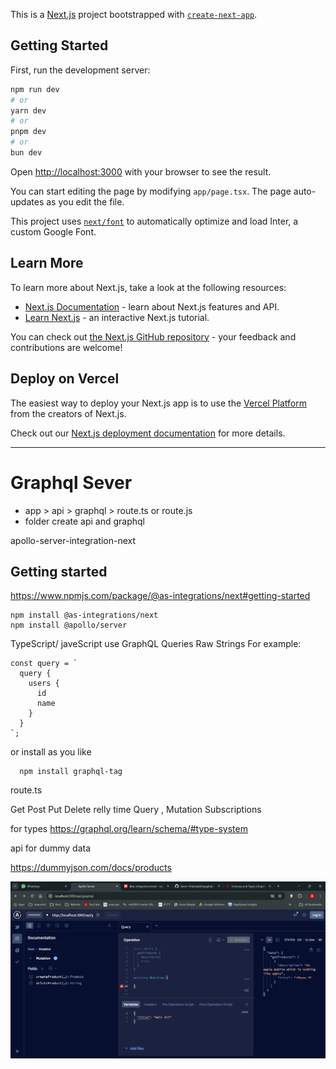 This is a [Next.js](https://nextjs.org/) project bootstrapped with [`create-next-app`](https://github.com/vercel/next.js/tree/canary/packages/create-next-app).

## Getting Started

First, run the development server:

```bash
npm run dev
# or
yarn dev
# or
pnpm dev
# or
bun dev
```

Open [http://localhost:3000](http://localhost:3000) with your browser to see the result.

You can start editing the page by modifying `app/page.tsx`. The page auto-updates as you edit the file.

This project uses [`next/font`](https://nextjs.org/docs/basic-features/font-optimization) to automatically optimize and load Inter, a custom Google Font.

## Learn More

To learn more about Next.js, take a look at the following resources:

- [Next.js Documentation](https://nextjs.org/docs) - learn about Next.js features and API.
- [Learn Next.js](https://nextjs.org/learn) - an interactive Next.js tutorial.

You can check out [the Next.js GitHub repository](https://github.com/vercel/next.js/) - your feedback and contributions are welcome!

## Deploy on Vercel

The easiest way to deploy your Next.js app is to use the [Vercel Platform](https://vercel.com/new?utm_medium=default-template&filter=next.js&utm_source=create-next-app&utm_campaign=create-next-app-readme) from the creators of Next.js.

Check out our [Next.js deployment documentation](https://nextjs.org/docs/deployment) for more details.
 

 -------------------------

# Graphql Sever 

- app > api > graphql > route.ts or route.js
- folder create api and graphql


apollo-server-integration-next
## Getting started

https://www.npmjs.com/package/@as-integrations/next#getting-started
 
```
npm install @as-integrations/next
npm install @apollo/server
```
TypeScript/ javeScript use  GraphQL Queries Raw Strings
For example:
```
const query = `
  query {
    users {
      id
      name
    }
  }
`;
```

or install as you like
```
  npm install graphql-tag
```
route.ts


Get Post Put Delete          relly time 
Query ,    Mutation    Subscriptions


for types 
https://graphql.org/learn/schema/#type-system

api for dummy data 

https://dummyjson.com/docs/products


![alt text](image.png)